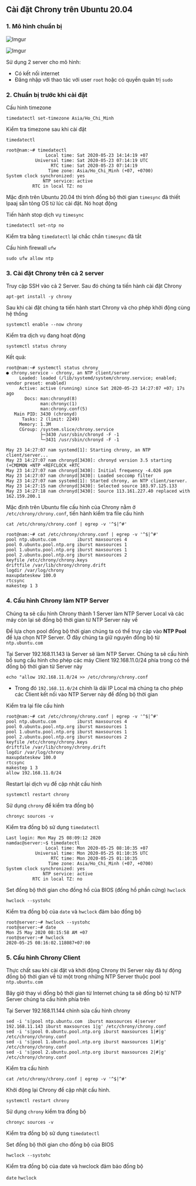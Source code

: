 ## Cài đặt Chrony trên Ubuntu 20.04
### 1. Mô hình chuẩn bị
![Imgur](https://i.imgur.com/dfxwDHD.png)

![Imgur](https://i.imgur.com/5Nzobw1.png)

Sử dụng 2 server cho mô hình:
 - Có kết nối internet
 - Đăng nhập với thao tác với user `root` hoặc có quyền quản trị `sudo`

### 2. Chuẩn bị trước khi cài đặt
Cấu hình timezone

 `timedatectl set-timezone Asia/Ho_Chi_Minh`

Kiểm tra timezone sau khi cài đặt 

 `timedatectl`

```
root@nam:~# timedatectl
               Local time: Sat 2020-05-23 14:14:19 +07
           Universal time: Sat 2020-05-23 07:14:19 UTC
                 RTC time: Sat 2020-05-23 07:14:19
                Time zone: Asia/Ho_Chi_Minh (+07, +0700)
System clock synchronized: yes
              NTP service: active
          RTC in local TZ: no
```

Mặc định trên Ubuntu 20.04 thì trình đồng bộ thời gian `timesync` đã thiết lpaaj sẵn tỏng OS từ lúc cài đặt. Nó hoạt động 

Tiến hành stop dịch vụ `timesync`

 `timedatectl set-ntp no`

Kiểm tra bằng `timedatectl` lại chắc chắn `timesync` đã tắt

Cấu hình firewall `ufw`

`sudo ufw allow ntp`

### 3. Cài đặt Chrony trên cả 2 server
Truy cập SSH vào cả 2 Server. Sau đó chúng ta tiến hành cài đặt Chrony

 `apt-get install -y chrony`

Sau khi cài đặt chúng ta tiến hành start Chrony và cho phép khởi động cùng hệ thống

 `systemctl enable --now chrony`

Kiểm tra dịch vụ đang hoạt động

 `systemctl status chrony`

Kết quả: 

```
root@nam:~# systemctl status chrony
● chrony.service - chrony, an NTP client/server
     Loaded: loaded (/lib/systemd/system/chrony.service; enabled; vendor preset: enabled)
     Active: active (running) since Sat 2020-05-23 14:27:07 +07; 17s ago
       Docs: man:chronyd(8)
             man:chronyc(1)
             man:chrony.conf(5)
   Main PID: 3430 (chronyd)
      Tasks: 2 (limit: 2249)
     Memory: 1.3M
     CGroup: /system.slice/chrony.service
             ├─3430 /usr/sbin/chronyd -F -1
             └─3431 /usr/sbin/chronyd -F -1

May 23 14:27:07 nam systemd[1]: Starting chrony, an NTP client/server...
May 23 14:27:07 nam chronyd[3430]: chronyd version 3.5 starting (+CMDMON +NTP +REFCLOCK +RTC
May 23 14:27:07 nam chronyd[3430]: Initial frequency -4.026 ppm
May 23 14:27:07 nam chronyd[3430]: Loaded seccomp filter
May 23 14:27:07 nam systemd[1]: Started chrony, an NTP client/server.
May 23 14:27:15 nam chronyd[3430]: Selected source 103.97.125.133
May 23 14:27:18 nam chronyd[3430]: Source 113.161.227.40 replaced with 162.159.200.1

```

Mặc định trên Ubuntu file cấu hình của Chrony nằm ở `/etc/chrony/chrony.conf`, tiến hành kiểm tra file cấu hình

 `cat /etc/chrony/chrony.conf | egrep -v '^$|^#'`

```
root@nam:~# cat /etc/chrony/chrony.conf | egrep -v '^$|^#'
pool ntp.ubuntu.com        iburst maxsources 4
pool 0.ubuntu.pool.ntp.org iburst maxsources 1
pool 1.ubuntu.pool.ntp.org iburst maxsources 1
pool 2.ubuntu.pool.ntp.org iburst maxsources 2
keyfile /etc/chrony/chrony.keys
driftfile /var/lib/chrony/chrony.drift
logdir /var/log/chrony
maxupdateskew 100.0
rtcsync
makestep 1 3
```

### 4. Cấu hình Chrony làm NTP Server
Chúng ta sẽ cấu hình Chrony thành 1 Server làm NTP Server Local và các máy còn lại sẽ đồng bộ thời gian từ NTP Server này về

Để lựa chọn pool đồng bộ thời gian chúng ta có thể truy cập vào **NTP Pool** để lựa chọn NTP Server. Ở đây chúng ta giữ nguyên đồng bộ từ `ntp.ubuntu.com`

Tại Server 192.168.11.143 là Server sẽ làm NTP Server. Chúng ta sẽ cấu hình bổ sung cấu hình cho phép các máy Client 192.168.11.0/24 phía trong có thể đồng bộ thời gian từ Server này

 `echo "allow 192.168.11.0/24 >> /etc/chrony/chrony.conf`

  * Trong đó `192.168.11.0/24` chính là dải IP Local mà chúng ta cho phép các Client kết nối vào NTP Server này để đồng bộ thời gian

Kiểm tra lại file cấu hình
```
root@nam:~# cat /etc/chrony/chrony.conf | egrep -v '^$|^#'
pool ntp.ubuntu.com        iburst maxsources 4
pool 0.ubuntu.pool.ntp.org iburst maxsources 1
pool 1.ubuntu.pool.ntp.org iburst maxsources 1
pool 2.ubuntu.pool.ntp.org iburst maxsources 2
keyfile /etc/chrony/chrony.keys
driftfile /var/lib/chrony/chrony.drift
logdir /var/log/chrony
maxupdateskew 100.0
rtcsync
makestep 1 3
allow 192.168.11.0/24
```

Restart lại dịch vụ để cập nhật cấu hình

 `systemctl restart chrony`

Sử dụng `chrony` để kiểm tra đồng bộ

 `chronyc sources -v`

Kiểm tra đồng bộ sử dụng `timedatectl`

```
Last login: Mon May 25 08:09:12 2020
namdac@server:~$ timedatectl
               Local time: Mon 2020-05-25 08:10:35 +07
           Universal time: Mon 2020-05-25 01:10:35 UTC
                 RTC time: Mon 2020-05-25 01:10:35
                Time zone: Asia/Ho_Chi_Minh (+07, +0700)
System clock synchronized: yes
              NTP service: active
          RTC in local TZ: no
```

Set đồng bộ thời gian cho đồng hồ của BIOS (đồng hồ phần cứng) `hwclock`
 
 `hwclock --systohc`

Kiểm tra đồng bộ của `date` và `hwclock` đảm bảo đồng bộ

```
root@server:~# hwclock --systohc
root@server:~# date
Mon 25 May 2020 08:15:58 AM +07
root@server:~# hwclock
2020-05-25 08:16:02.118087+07:00
```

### 5. Cấu hình Chrony Client 
Thực chất sau khi cài đặt và khởi động Chrony thì Server này đã tự động đồng bộ thời gian về từ một trong những NTP Server thuộc pool `ntp.ubuntu.com`

Bây giờ thay vì đồng bộ thời gian từ Internet chúng ta sẽ đồng bộ từ NTP Server chúng ta cấu hình phía trên

Tại Server 192.168.11.144 chỉnh sửa cấu hình chrony

```
sed -i 's|pool ntp.ubuntu.com  iburst maxsources 4|server 192.168.11.143 iburst maxsources 1|g' /etc/chrony/chrony.conf
sed -i 's|pool 0.ubuntu.pool.ntp.org iburst maxsources 1|#|g' /etc/chrony/chrony.conf
sed -i 's|pool 1.ubuntu.pool.ntp.org iburst maxsources 1|#|g' /etc/chrony/chrony.conf
sed -i 's|pool 2.ubuntu.pool.ntp.org iburst maxsources 2|#|g' /etc/chrony/chrony.conf
```

Kiểm tra cấu hình 

`cat /etc/chrony/chrony.conf | egrep -v '^$|^#'`

Khởi động lại Chrony để cập nhật cấu hình.

`systemctl restart chrony`

Sử dụng `chrony` kiểm tra đồng bộ

`chronyc sources -v`

Kiểm tra đồng bộ sử dụng `timedatectl`

Set đồng bộ thời gian cho đồng bộ của BIOS 

`hwclock --systohc`

Kiểm tra đồng bộ của date và hwclock đảm bảo đồng bộ

`date`
`hwclock`